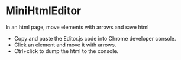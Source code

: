 # MiniHtmlEditor
In an html page, move elements with arrows and save html

* Copy and paste the Editor.js code into Chrome developer console.
* Click an element and move it with arrows.
* Ctrl+click to dump the html to the console.
